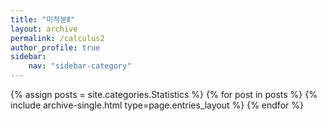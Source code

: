 ```yaml
---
title: "미적분Ⅱ"
layout: archive
permalink: /calculus2
author_profile: true
sidebar:
    nav: "sidebar-category"
---
```


<!-- 공백이 포함되어 있는 카테고리 이름의 경우 site.categories.['a b c'] 이런식으로! -->

{% assign posts = site.categories.Statistics %}
{% for post in posts %} {% include archive-single.html type=page.entries_layout %} {% endfor %}

